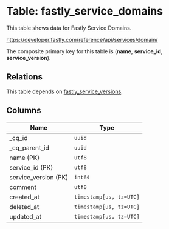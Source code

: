 # Table: fastly_service_domains

This table shows data for Fastly Service Domains.

https://developer.fastly.com/reference/api/services/domain/

The composite primary key for this table is (**name**, **service_id**, **service_version**).

## Relations

This table depends on [fastly_service_versions](fastly_service_versions.md).

## Columns

| Name          | Type          |
| ------------- | ------------- |
|_cq_id|`uuid`|
|_cq_parent_id|`uuid`|
|name (PK)|`utf8`|
|service_id (PK)|`utf8`|
|service_version (PK)|`int64`|
|comment|`utf8`|
|created_at|`timestamp[us, tz=UTC]`|
|deleted_at|`timestamp[us, tz=UTC]`|
|updated_at|`timestamp[us, tz=UTC]`|